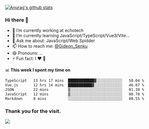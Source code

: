 [![Anurag's github stats](https://github-readme-stats.vercel.app/api?username=gideonsenku)](https://github.com/anuraghazra/github-readme-stats)
### Hi there 👋
- 🔭 I’m currently working at echotech
- 🌱 I’m currently learning JavaScript/TypeScript/Vue3/Vite...
- 💬 Ask me about: JavaScript/Web Spidder 
- 📫 How to reach me: [@Gideon_Senku](https://t.me/Gideon_Senku)
- 😄 Pronouns: ...
- ⚡ Fun fact: I ❤️ 🎵

📊 **This week I spent my time on**
<!--START_SECTION:waka-->

```txt
TypeScript   13 hrs 17 mins  ████████████▓░░░░░░░░░░░░   50.04 %
Vue.js       12 hrs 14 mins  ███████████▓░░░░░░░░░░░░░   46.07 %
JSON         22 mins         ▒░░░░░░░░░░░░░░░░░░░░░░░░   01.39 %
JavaScript   12 mins         ▒░░░░░░░░░░░░░░░░░░░░░░░░   00.78 %
Markdown     8 mins          ░░░░░░░░░░░░░░░░░░░░░░░░░   00.55 %
```

<!--END_SECTION:waka-->


### Thank you for the visit.
![](http://profile-counter.glitch.me/gideonsenku/count.svg)
<!--
**GideonSenku/GideonSenku** is a ✨ _special_ ✨ repository because its `README.md` (this file) appears on your GitHub profile.

Here are some ideas to get you started:

- 🔭 I’m currently working on ...
- 🌱 I’m currently learning ...
- 👯 I’m looking to collaborate on ...
- 🤔 I’m looking for help with ...
- 💬 Ask me about ...
- 📫 How to reach me: ...
- 😄 Pronouns: ...
- ⚡ Fun fact: ...
-->
